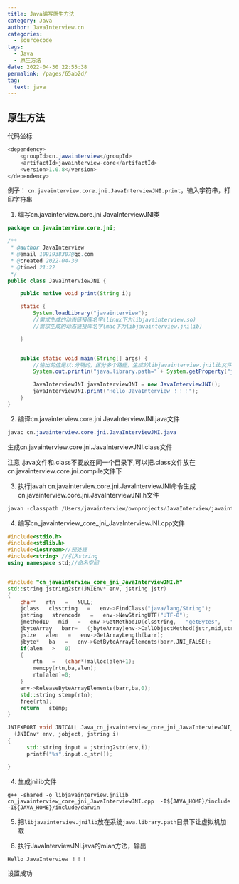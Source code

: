 ```yaml
---
title: Java编写原生方法
category: Java
author: JavaInterview.cn
categories: 
  - sourcecode
tags: 
  - Java
  - 原生方法
date: 2022-04-30 22:55:38
permalink: /pages/65ab2d/
tag: 
  text: java
---
```


## 原生方法
代码坐标

```java
<dependency>
    <groupId>cn.javainterview</groupId>
    <artifactId>javainterview-core</artifactId>
    <version>1.0.8</version>
</dependency>
```

例子： `cn.javainterview.core.jni.JavaInterviewJNI.print`，输入字符串，打印字符串

1. 编写cn.javainterview.core.jni.JavaInterviewJNI类
```java
package cn.javainterview.core.jni;

/**
 * @author JavaInterview
 * @email 1091938307@qq.com
 * @created 2022-04-30
 * @timed 21:22
 */
public class JavaInterviewJNI {

    public native void print(String i);

    static {
        System.loadLibrary("javainterview");
        //需求生成的动态链接库名字(linux下为libjavainterview.so)
        //需求生成的动态链接库名字(mac下为libjavainterview.jnilib)

    }


    public static void main(String[] args) {
        //输出的值是以:分隔的，区分多个路径，生成的libjavainterview.jnilib文件放在任意一个路径下就行
        System.out.println("java.library.path=" + System.getProperty("java.library.path")); 

        JavaInterviewJNI javaInterviewJNI = new JavaInterviewJNI();
        javaInterviewJNI.print("Hello JavaInterview ！！！");
    }
}

```
2. 编译cn.javainterview.core.jni.JavaInterviewJNI.java文件
```java
javac cn.javainterview.core.jni.JavaInterviewJNI.java
```
生成cn.javainterview.core.jni.JavaInterviewJNI.class文件

注意
.java文件和.class不要放在同一个目录下,可以把.class文件放在cn.javainterview.core.jni.compile文件下

3. 执行javah cn.javainterview.core.jni.JavaInterviewJNI命令生成cn.javainterview.core.jni.JavaInterviewJNI.h文件
```java
javah -classpath /Users/javainterview/ownprojects/JavaInterview/javainterview-core/src/main/java cn.javainterview.core.jni.JavaInterviewJNI

```

4. 编写cn_javainterview_core_jni_JavaInterviewJNI.cpp文件
```c++
#include<stdio.h>
#include<stdlib.h>
#include<iostream>//预处理
#include<string> //引入string
using namespace std;//命名空间


#include "cn_javainterview_core_jni_JavaInterviewJNI.h"
std::string jstring2str(JNIEnv* env, jstring jstr)
{
    char*   rtn   =   NULL;
    jclass   clsstring   =   env->FindClass("java/lang/String");
    jstring   strencode   =   env->NewStringUTF("UTF-8");
    jmethodID   mid   =   env->GetMethodID(clsstring,   "getBytes",   "(Ljava/lang/String;)[B");
    jbyteArray   barr=   (jbyteArray)env->CallObjectMethod(jstr,mid,strencode);
    jsize   alen   =   env->GetArrayLength(barr);
    jbyte*   ba   =   env->GetByteArrayElements(barr,JNI_FALSE);
    if(alen   >   0)
    {
        rtn   =   (char*)malloc(alen+1);
        memcpy(rtn,ba,alen);
        rtn[alen]=0;
    }
    env->ReleaseByteArrayElements(barr,ba,0);
    std::string stemp(rtn);
    free(rtn);
    return   stemp;
}

JNIEXPORT void JNICALL Java_cn_javainterview_core_jni_JavaInterviewJNI_print
  (JNIEnv* env, jobject, jstring i)
{
      std::string input = jstring2str(env,i);
      printf("%s",input.c_str());

}


```
4. 生成jnilib文件
```g++
g++ -shared -o libjavainterview.jnilib cn_javainterview_core_jni_JavaInterviewJNI.cpp  -I${JAVA_HOME}/include -I${JAVA_HOME}/include/darwin
```

5. 把`libjavainterview.jnilib`放在系统`java.library.path`目录下让虚拟机加载

6. 执行JavaInterviewJNI.java的mian方法，输出
```java
Hello JavaInterview ！！！
```
设置成功


